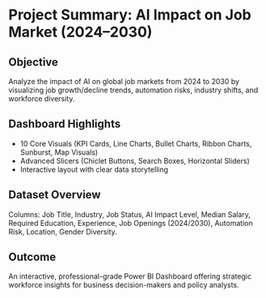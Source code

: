 # Project Summary: AI Impact on Job Market (2024–2030)

## Objective
Analyze the impact of AI on global job markets from 2024 to 2030 by visualizing job growth/decline trends, automation risks, industry shifts, and workforce diversity.

## Dashboard Highlights
- 10 Core Visuals (KPI Cards, Line Charts, Bullet Charts, Ribbon Charts, Sunburst, Map Visuals)
- Advanced Slicers (Chiclet Buttons, Search Boxes, Horizontal Sliders)
- Interactive layout with clear data storytelling

## Dataset Overview
Columns: Job Title, Industry, Job Status, AI Impact Level, Median Salary, Required Education, Experience, Job Openings (2024/2030), Automation Risk, Location, Gender Diversity.

## Outcome
An interactive, professional-grade Power BI Dashboard offering strategic workforce insights for business decision-makers and policy analysts.